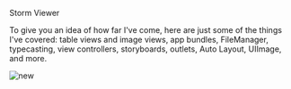 Storm Viewer

To give you an idea of how far I've come, here are just some of the things I've covered: table views and image views, app bundles, FileManager, typecasting, view controllers, storyboards, outlets, Auto Layout, UIImage, and more.

![new](https://user-images.githubusercontent.com/59232592/151076190-adb06594-5ade-4052-9a75-d4289cffc51b.gif)
